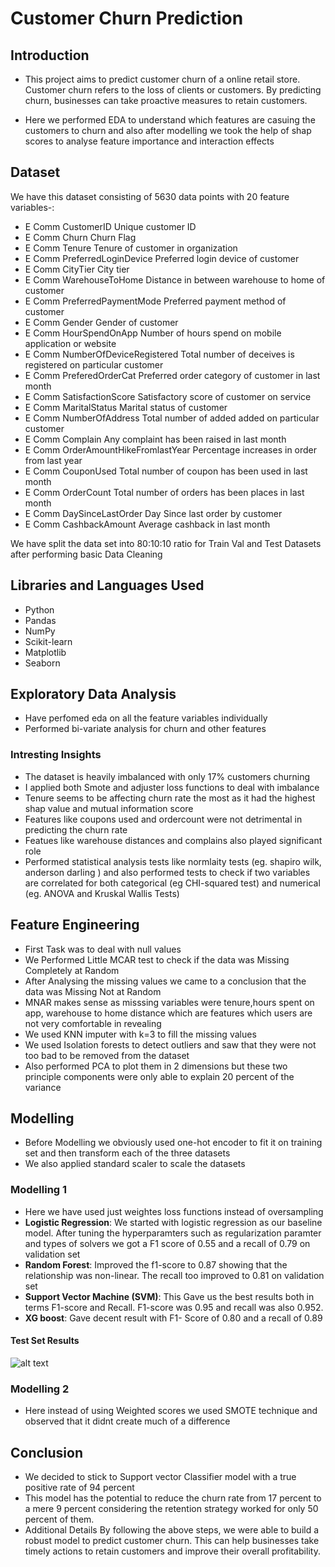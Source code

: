 # Customer Churn Prediction

## Introduction

- This project aims to predict customer churn of a online retail store. Customer churn refers to the loss of clients or customers. By predicting churn, businesses can take proactive measures to retain customers.

- Here we performed EDA to understand which features are casuing the customers to churn and also after modelling we took the help
of shap scores to analyse feature importance and interaction effects

## Dataset 

We have this dataset consisting of 5630 data points with 20 feature variables-:
- E Comm CustomerID Unique customer ID
- E Comm Churn Churn Flag
- E Comm Tenure Tenure of customer in organization
- E Comm PreferredLoginDevice Preferred login device of customer
- E Comm CityTier City tier
- E Comm WarehouseToHome Distance in between warehouse to home of customer
- E Comm PreferredPaymentMode Preferred payment method of customer
- E Comm Gender Gender of customer
- E Comm HourSpendOnApp Number of hours spend on mobile application or website
- E Comm NumberOfDeviceRegistered Total number of deceives is registered on particular customer
- E Comm PreferedOrderCat Preferred order category of customer in last month
- E Comm SatisfactionScore Satisfactory score of customer on service
- E Comm MaritalStatus Marital status of customer
- E Comm NumberOfAddress Total number of added added on particular customer
- E Comm Complain Any complaint has been raised in last month
- E Comm OrderAmountHikeFromlastYear Percentage increases in order from last year
- E Comm CouponUsed Total number of coupon has been used in last month
- E Comm OrderCount Total number of orders has been places in last month
- E Comm DaySinceLastOrder Day Since last order by customer
- E Comm CashbackAmount Average cashback in last month

We have split the data set into 80:10:10 ratio for Train Val and Test Datasets after performing basic Data Cleaning 

## Libraries and Languages Used
- Python
- Pandas
- NumPy
- Scikit-learn
- Matplotlib
- Seaborn

## Exploratory Data Analysis

- Have perfomed eda on all the feature variables individually 
- Performed bi-variate analysis for churn and other features

### Intresting Insights

- The dataset is heavily imbalanced with only 17% customers churning 
- I applied both Smote and adjuster loss functions to deal with imbalance
- Tenure seems to be affecting churn rate the most as it had the highest shap value and mutual information score
- Features like coupons used and ordercount were not detrimental in predicting the churn rate
- Featues like warehouse distances and complains also played significant role
- Performed statistical analysis tests like normlaity tests (eg. shapiro wilk, anderson darling ) and also performed tests to check if two variables are correlated for both categorical (eg CHI-squared test)
and numerical (eg. ANOVA and Kruskal Wallis Tests)

## Feature Engineering

- First Task was to deal with null values
- We Performed Little MCAR test to check if the data was Missing Completely at Random
- After Analysing the missing values we came to a conclusion that the data was Missing Not at Random
- MNAR makes sense as misssing variables were tenure,hours spent on app, warehouse to home distance which are features which users are not very comfortable in revealing
- We used KNN imputer with k=3 to fill the missing values
- We used Isolation forests to detect outliers and saw that they were not too bad to be removed from the dataset
- Also performed PCA to plot them in 2 dimensions but these two principle components were only able to explain 20 percent of the variance


## Modelling
- Before Modelling we obviously used one-hot encoder to fit it on training set and then transform each of the three datasets
- We also applied standard scaler to scale the datasets
### Modelling 1
- Here we have used just weightes loss functions instead of oversampling
- **Logistic Regression**: We started with logistic regression as our baseline model. After tuning the hyperparamters such as regularization paramter and types of solvers we got a F1 score of 0.55 and a recall of 0.79 on validation set
- **Random Forest**: Improved the f1-score to 0.87 showing that the relationship was non-linear. The recall too improved to 0.81 on validation set
- **Support Vector Machine (SVM)**: This Gave us the best results both in terms F1-score and Recall. F1-score was 0.95 and recall was also 0.952.
- **XG boost**:  Gave decent result with F1- Score of 0.80 and a recall of 0.89

#### Test Set Results

![alt text](<utils/Screenshot 2025-03-16 at 5.23.07 PM.png>)

### Modelling 2

- Here instead of using Weighted scores we used SMOTE technique and observed that it didnt create much of a difference


## Conclusion

- We decided to stick to Support vector Classifier model with a true positive rate of 94 percent
- This model has the potential to reduce the churn rate from 17 percent to a mere 9 percent considering the retention strategy worked for only 50 percent of them.
- Additional Details
By following the above steps, we were able to  build a robust model to predict customer churn. This can help businesses take timely actions to retain customers and improve their overall profitability.


